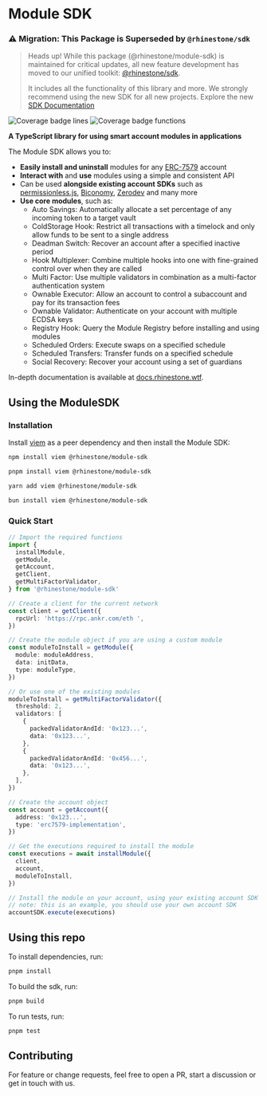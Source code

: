 # Module SDK

### ⚠️ Migration: This Package is Superseded by `@rhinestone/sdk`

> Heads up! While this package (@rhinestone/module-sdk) is maintained for critical updates, all new feature development has moved to our unified toolkit: [@rhinestone/sdk](https://github.com/rhinestonewtf/sdk/).
>
> It includes all the functionality of this library and more. We strongly recommend using the new SDK for all new projects. Explore the new [SDK Documentation](https://docs.rhinestone.dev)

![Coverage badge lines](https://raw.githubusercontent.com/rhinestonewtf/module-sdk/main/badges/badge-lines.svg)
![Coverage badge functions](https://raw.githubusercontent.com/rhinestonewtf/module-sdk/main/badges/badge-functions.svg)

**A TypeScript library for using smart account modules in applications**

The Module SDK allows you to:

- **Easily install and uninstall** modules for any [ERC-7579](https://erc7579.com/) account
- **Interact with** and **use** modules using a simple and consistent API
- Can be used **alongside existing account SDKs** such as [permissionless.js](https://www.npmjs.com/package/permissionless), [Biconomy](https://www.npmjs.com/package/@biconomy/account), [Zerodev](https://www.npmjs.com/package/@zerodevapp/sdk) and many more
- **Use core modules**, such as:
  - Auto Savings: Automatically allocate a set percentage of any incoming token to a target vault
  - ColdStorage Hook: Restrict all transactions with a timelock and only allow funds to be sent to a single address
  - Deadman Switch: Recover an account after a specified inactive period
  - Hook Multiplexer: Combine multiple hooks into one with fine-grained control over when they are called
  - Multi Factor: Use multiple validators in combination as a multi-factor authentication system
  - Ownable Executor: Allow an account to control a subaccount and pay for its transaction fees
  - Ownable Validator: Authenticate on your account with multiple ECDSA keys
  - Registry Hook: Query the Module Registry before installing and using modules
  - Scheduled Orders: Execute swaps on a specified schedule
  - Scheduled Transfers: Transfer funds on a specified schedule
  - Social Recovery: Recover your account using a set of guardians

In-depth documentation is available at [docs.rhinestone.wtf](https://docs.rhinestone.wtf/module-sdk/).

## Using the ModuleSDK

### Installation

Install [viem](https://viem.sh) as a peer dependency and then install the Module SDK:

```bash
npm install viem @rhinestone/module-sdk
```

```bash
pnpm install viem @rhinestone/module-sdk
```

```bash
yarn add viem @rhinestone/module-sdk
```

```bash
bun install viem @rhinestone/module-sdk
```

### Quick Start

```typescript
// Import the required functions
import {
  installModule,
  getModule,
  getAccount,
  getClient,
  getMultiFactorValidator,
} from '@rhinestone/module-sdk'

// Create a client for the current network
const client = getClient({
  rpcUrl: 'https://rpc.ankr.com/eth	',
})

// Create the module object if you are using a custom module
const moduleToInstall = getModule({
  module: moduleAddress,
  data: initData,
  type: moduleType,
})

// Or use one of the existing modules
moduleToInstall = getMultiFactorValidator({
  threshold: 2,
  validators: [
    {
      packedValidatorAndId: '0x123...',
      data: '0x123...',
    },
    {
      packedValidatorAndId: '0x456...',
      data: '0x123...',
    },
  ],
})

// Create the account object
const account = getAccount({
  address: '0x123...',
  type: 'erc7579-implementation',
})

// Get the executions required to install the module
const executions = await installModule({
  client,
  account,
  moduleToInstall,
})

// Install the module on your account, using your existing account SDK
// note: this is an example, you should use your own account SDK
accountSDK.execute(executions)
```

## Using this repo

To install dependencies, run:

```bash
pnpm install
```

To build the sdk, run:

```bash
pnpm build
```

To run tests, run:

```bash
pnpm test
```

## Contributing

For feature or change requests, feel free to open a PR, start a discussion or get in touch with us.
